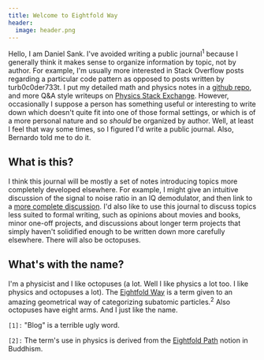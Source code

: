 ```yaml
---
title: Welcome to Eightfold Way
header:
  image: header.png
---
```

Hello, I am Daniel Sank.
I've avoided writing a public journal<sup>1</sup> because I generally think it makes sense to organize information by topic, not by author.
For example, I'm usually more interested in Stack Overflow posts regarding a particular code pattern as opposed to posts written by turb0c0der733t.
I put my detailed math and physics notes in a [github repo](https://github.com/DanielSank/theory), and more Q&A style writeups on [Physics Stack Exchange](http://physics.stackexchange.com/users/31790/danielsank?tab=profile).
However, occasionally I suppose a person has something useful or interesting to write down which doesn't quite fit into one of those formal settings, or which is of a more personal nature and so *should* be organized by author.
Well, at least I feel that way some times, so I figured I'd write a public journal.
Also, Bernardo told me to do it.

## What is this?
I think this journal will be mostly a set of notes introducing topics more completely developed elsewhere.
For example, I might give an intuitive discussion of the signal to noise ratio in an IQ demodulator, and then link to a [more complete discussion](http://dsp.stackexchange.com/questions/24372/what-is-the-connection-between-analog-signal-to-noise-ratio-and-signal-to-noise/24373).
I'd also like to use this journal to discuss topics less suited to formal writing, such as opinions about movies and books, minor one-off projects, and discussions about longer term projects that simply haven't solidified enough to be written down more carefully elsewhere.
There will also be octopuses.

## What's with the name?
I'm a physicist and I like octopuses (a lot. Well I like physics a lot too. I like physics and octopuses a lot).
The [Eightfold Way](https://en.wikipedia.org/wiki/Eightfold_Way_(physics)) is a term given to an amazing geometrical way of categorizing subatomic particles.<sup>2</sup>
Also octopuses have eight arms.
And I just like the name.

`[1]:` "Blog" is a terrible ugly word.

`[2]:` The term's use in physics is derived from the [Eightfold Path](https://en.wikipedia.org/wiki/Noble_Eightfold_Path) notion in Buddhism.
